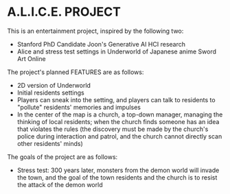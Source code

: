 # A.L.I.C.E. PROJECT

This is an entertainment project, inspired by the following two:

* Stanford PhD Candidate Joon's Generative AI HCI research
* Alice and stress test settings in Underworld of Japanese anime Sword Art Online

The project's planned FEATURES are as follows:

* 2D version of Underworld
* Initial residents settings
* Players can sneak into the setting, and players can talk to residents to "pollute" residents' memories and impulses
* In the center of the map is a church, a top-down manager, managing the thinking of local residents; when the church finds someone has an idea that violates the rules (the discovery must be made by the church's police during interaction and patrol, and the church cannot directly scan other residents' minds)

The goals of the project are as follows:

* Stress test: 300 years later, monsters from the demon world will invade the town, and the goal of the town residents and the church is to resist the attack of the demon world
